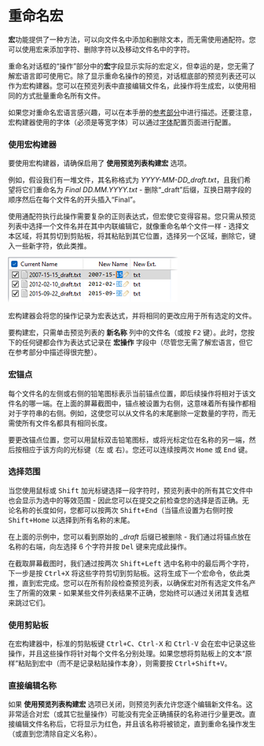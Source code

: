 # 重命名宏

**宏**功能提供了一种方法，可以向文件名中添加和删除文本，而无需使用通配符。您可以使用宏来添加字符、删除字符以及移动文件名中的字符。

重命名对话框的“操作”部分中的**宏**字段显示实际的宏定义，但幸运的是，您无需了解宏语言即可使用它。除了显示重命名操作的预览，对话框底部的预览列表还可以作为宏构建器。您可以在预览列表中直接编辑文件名，此操作将生成宏，以使用相同的方式批量重命名所有文件。

如果您对重命名宏语言感兴趣，可以在本手册的[参考部分](/Manual/reference/rename_macro_language.zh.md)中进行描述。还要注意，宏构建器使用的字体（必须是等宽字体）可以通过[字体](/Manual/preferences/preferences_categories/colors_and_fonts/fonts.zh.md)配置页面进行配置。

### 使用宏构建器

要使用宏构建器，请确保启用了 **使用预览列表构建宏** 选项。

例如，假设我们有一堆文件，其名称格式为 *YYYY-MM-DD_draft.txt*，且我们希望将它们重命名为 *Final DD.MM.YYYY.txt* - 删除“\_draft”后缀，互换日期字段的顺序然后在每个文件名的开头插入“Final”。

使用通配符执行此操作需要复杂的正则表达式，但宏使它变得容易。您只需从预览列表中选择一个文件名并在其中内联编辑它，就像重命名单个文件一样 - 选择文本区域，将其剪切到剪贴板，将其粘贴到其它位置，选择另一个区域，删除它，键入一些新字符，依此类推。

![宏构建器](/Manual/images/media/13/rename_macro_builder.png)

宏构建器会将您的操作记录为宏表达式，并将相同的更改应用于所有选定的文件。

要构建宏，只需单击预览列表的 **新名称** 列中的文件名（或按 <kbd>F2</kbd> 键）。此时，您按下的任何键都会作为表达式记录在 **宏操作** 字段中（尽管您无需了解宏语言，但它在参考部分中描述得很完整）。

### 宏锚点

每个文件名的左侧或右侧的铅笔图标表示当前锚点位置，即后续操作将相对于该文件名的哪一端。在上面的屏幕截图中，锚点被设置为右侧，这意味着所有操作都相对于字符串的右侧。例如，这使您可以从文件名的末尾删除一定数量的字符，而无需使所有文件名都具有相同长度。

要更改锚点位置，您可以用鼠标双击铅笔图标，或将光标定位在名称的另一端，然后按相应于该方向的光标键（<kbd>左</kbd> 或 <kbd>右</kbd>）。您还可以连续按两次 <kbd>Home</kbd> 或 <kbd>End</kbd> 键。

### 选择范围

当您使用鼠标或 <kbd>Shift</kbd> 加光标键选择一段字符时，预览列表中的所有其它文件中也会显示为选中的等效范围 - 因此您可以在提交之前检查您的选择是否正确。无论名称的长度如何，您都可以按两次 <kbd>Shift+End</kbd>（当锚点设置为右侧时按 <kbd>Shift+Home</kbd> 以选择到所有名称的末尾。

在上面的示例中，您可以看到原始的 *\_draft* 后缀已被删除 - 我们通过将锚点放在名称的右端，向左选择 6 个字符并按 <kbd>Del</kbd> 键来完成此操作。

在截取屏幕截图时，我们通过按两次 <kbd>Shift+Left</kbd> 选中名称中的最后两个字符，下一步是按 <kbd>Ctrl+X</kbd> 将这些字符剪切到剪贴板。这将生成下一个宏命令，依此类推，直到宏完成。您可以在所有阶段检查预览列表，以确保宏对所有选定文件名产生了所需的效果 - 如果某些文件列表结果不正确，您始终可以通过关闭其复选框来跳过它们。

### 使用剪贴板

在宏构建器中，标准的剪贴板键 <kbd>Ctrl+C</kbd>、<kbd>Ctrl-X</kbd> 和 <kbd>Ctrl-V</kbd> 会在宏中记录这些操作，并且这些操作将针对每个文件名分别处理。如果您想将剪贴板上的文本“原样”粘贴到宏中（而不是记录粘贴操作本身），则需要按 <kbd>Ctrl+Shift+V</kbd>。

### 直接编辑名称

如果 **使用预览列表构建宏** 选项已关闭，则预览列表允许您逐个编辑新文件名。这非常适合对宏（或其它批量操作）可能没有完全正确捕获的名称进行少量更改。直接编辑文件名称后，它将显示为红色，并且该名称将被锁定，直到重命名操作发生（或直到您清除自定义名称）。